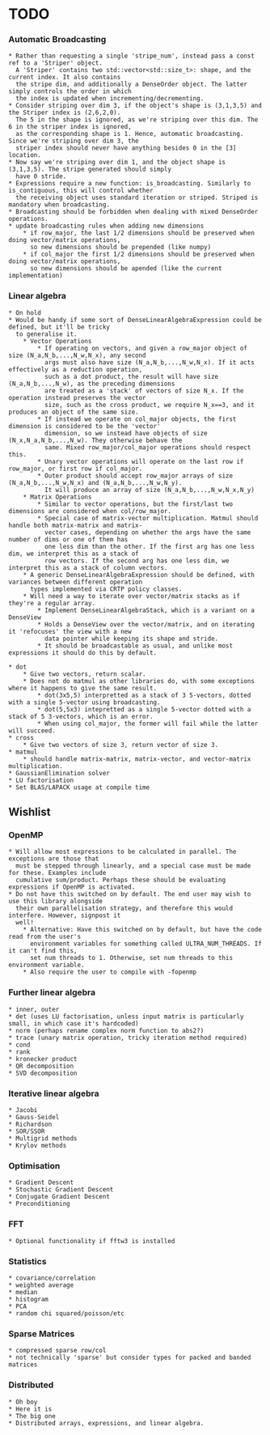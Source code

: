 # TODO

### Automatic Broadcasting

    * Rather than requesting a single 'stripe_num', instead pass a const ref to a 'Striper' object.
      A 'Striper' contains two std::vector<std::size_t>: shape, and the current index. It also contains
      the stripe dim, and additionally a DenseOrder object. The latter simply controls the order in which
      the index is updated when incrementing/decrementing.
    * Consider striping over dim 3, if the object's shape is (3,1,3,5) and the Striper index is (2,6,2,0).
      The 5 in the shape is ignored, as we're striping over this dim. The 6 in the striper index is ignored,
      as the corresponding shape is 1. Hence, automatic broadcasting. Since we're striping over dim 3, the
      striper index should never have anything besides 0 in the [3] location.
    * Now say we're striping over dim 1, and the object shape is (3,1,3,5). The stripe generated should simply
      have 0 stride.
    * Expressions require a new function: is_broadcasting. Similarly to is_contiguous, this will control whether
      the receiving object uses standard iteration or striped. Striped is mandatory when broadcasting.
    * Broadcasting should be forbidden when dealing with mixed DenseOrder operations.
    * update broadcasting rules when adding new dimensions
        * if row_major, the last 1/2 dimensions should be preserved when doing vector/matrix operations,
          so new dimensions should be prepended (like numpy)
        * if col_major the first 1/2 dimensions should be preserved when doing vector/matrix operations,
          so new dimensions should be apended (like the current implementation)

### Linear algebra

    * On hold
    * Would be handy if some sort of DenseLinearAlgebraExpression could be defined, but it'll be tricky
      to generalise it.
        * Vector Operations
            * If operating on vectors, and given a row_major object of size (N_a,N_b,...,N_w,N_x), any second
              args must also have size (N_a,N_b,...,N_w,N_x). If it acts effectively as a reduction operation,
              such as a dot product, the result will have size (N_a,N_b,...,N_w), as the preceding dimensions
              are treated as a 'stack' of vectors of size N_x. If the operation instead preserves the vector
              size, such as the cross product, we require N_x==3, and it produces an object of the same size.
            * If instead we operate on col_major objects, the first dimension is considered to be the 'vector'
              dimension, so we instead have objects of size (N_x,N_a,N_b,...,N_w). They otherwise behave the
              same. Mixed row_major/col_major operations should respect this.
            * Unary vector operations will operate on the last row if row_major, or first row if col_major.
            * Outer product should accept row_major arrays of size (N_a,N_b,...,N_w,N_x) and (N_a,N_b,...,N_w,N_y).
              It will produce an array of size (N_a,N_b,...,N_w,N_x,N_y)
        * Matrix Operations
            * Similar to vector operations, but the first/last two dimensions are considered when col/row_major.
            * Special case of matrix-vector multiplication. Matmul should handle both matrix-matrix and matrix-
              vector cases, depending on whether the args have the same number of dims or one of them has
              one less dim than the other. If the first arg has one less dim, we interpret this as a stack of
              row vectors. If the second arg has one less dim, we interpret this as a stack of column vectors.
        * A generic DenseLinearAlgebraExpression should be defined, with variances between different operation
          types implemented via CRTP policy classes.
        * Will need a way to iterate over vector/matrix stacks as if they're a regular array.
            * Implement DenseLinearAlgebraStack, which is a variant on a DenseView
            * Holds a DenseView over the vector/matrix, and on iterating it 'refocuses' the view with a new
              data pointer while keeping its shape and stride.
            * It should be broadcastable as usual, and unlike most expressions it should do this by default.

    * dot
        * Give two vectors, return scalar. 
        * Does not do matmul as other libraries do, with some exceptions where it happens to give the same result.
            * dot(3x5,5) interpretted as a stack of 3 5-vectors, dotted with a single 5-vector using broadcasting.
            * dot(5,5x3) intepretted as a single 5-vector dotted with a stack of 5 3-vectors, which is an error.
            * When using col_major, the former will fail while the latter will succeed.
    * cross
        * Give two vectors of size 3, return vector of size 3.
    * matmul
        * should handle matrix-matrix, matrix-vector, and vector-matrix multiplication.
    * GaussianElimination solver
    * LU factorisation
    * Set BLAS/LAPACK usage at compile time

## Wishlist

### OpenMP

    * Will allow most expressions to be calculated in parallel. The exceptions are those that
      must be stepped through linearly, and a special case must be made for these. Examples include
      cumulative sum/product. Perhaps these should be evaluating expressions if OpenMP is activated.
    * Do not have this switched on by default. The end user may wish to use this library alongside
      their own parallelisation strategy, and therefore this would interfere. However, signpost it
      well!
        * Alternative: Have this switched on by default, but have the code read from the user's
          environment variables for something called ULTRA_NUM_THREADS. If it can't find this,
          set num threads to 1. Otherwise, set num threads to this environment variable.
        * Also require the user to compile with -fopenmp

### Further linear algebra

    * inner, outer
    * det (uses LU factorisation, unless input matrix is particularly small, in which case it's hardcoded)
    * norm (perhaps rename complex norm function to abs2?)
    * trace (unary matrix operation, tricky iteration method required)
    * cond
    * rank
    * kronecker product
    * QR decomposition
    * SVD decomposition

### Iterative linear algebra

    * Jacobi
    * Gauss-Seidel
    * Richardson
    * SOR/SSOR
    * Multigrid methods
    * Krylov methods

### Optimisation

    * Gradient Descent
    * Stochastic Gradient Descent
    * Conjugate Gradient Descent
    * Preconditioning

### FFT

    * Optional functionality if fftw3 is installed

### Statistics

    * covariance/correlation
    * weighted average
    * median
    * histogram
    * PCA
    * random chi squared/poisson/etc

### Sparse Matrices

    * compressed sparse row/col
    * not technically 'sparse' but consider types for packed and banded matrices

### Distributed

    * Oh boy
    * Here it is
    * The big one
    * Distributed arrays, expressions, and linear algebra.
